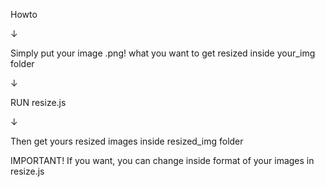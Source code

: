 Howto

↓

Simply put your image .png! what you want to get resized inside your_img folder

↓

RUN resize.js

↓

Then get yours resized images inside resized_img folder

IMPORTANT! If you want, you can change inside format of your images in resize.js
